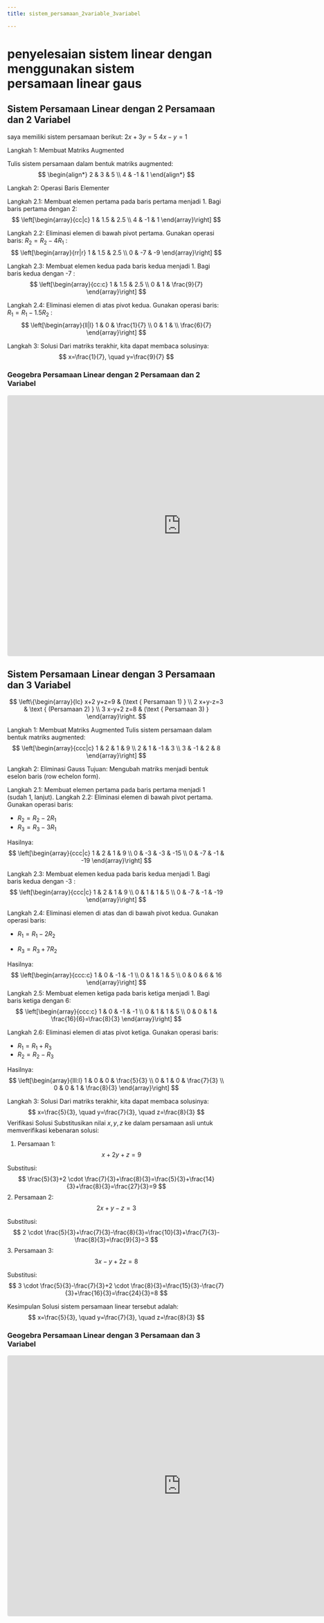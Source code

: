 ```yaml
---
title: sistem_persamaan_2variable_3variabel

---
```


# penyelesaian sistem linear dengan menggunakan sistem persamaan linear gaus

## Sistem Persamaan Linear dengan 2 Persamaan dan 2 Variabel
saya memiliki sistem persamaan berikut:
 $2 x+3 y=5$
$4 x-y=1$

Langkah 1: Membuat Matriks Augmented

Tulis sistem persamaan dalam bentuk matriks augmented:
$$
\begin{align*}
2 & 3 & 5 \\
4 & -1 & 1
\end{align*}
$$

Langkah 2: Operasi Baris Elementer

Langkah 2.1: Membuat elemen pertama pada baris pertama menjadi 1.
Bagi baris pertama dengan 2:
$$
\left[\begin{array}{cc|c}
1 & 1.5 & 2.5 \\
4 & -1 & 1
\end{array}\right]
$$

Langkah 2.2: Eliminasi elemen di bawah pivot pertama.
Gunakan operasi baris: $R_2=R_2-4 R_1$ :
$$
\left[\begin{array}{rr|r}
1 & 1.5 & 2.5 \\
0 & -7 & -9
\end{array}\right]
$$

Langkah 2.3: Membuat elemen kedua pada baris kedua menjadi 1.
Bagi baris kedua dengan -7 :
$$
\left[\begin{array}{cc:c}
1 & 1.5 & 2.5 \\
0 & 1 & \frac{9}{7}
\end{array}\right]
$$

Langkah 2.4: Eliminasi elemen di atas pivot kedua.
Gunakan operasi baris: $R_1=R_1-1.5 R_2$ :
$$
\left[\begin{array}{ll|l}
1 & 0 & \frac{1}{7} \\
0 & 1 & \\
\frac{6}{7}
\end{array}\right]
$$

Langkah 3: Solusi
Dari matriks terakhir, kita dapat membaca solusinya:
$$
x=\frac{1}{7}, \quad y=\frac{9}{7}
$$

### Geogebra Persamaan Linear dengan 2 Persamaan dan 2 Variabel

<iframe src="https://www.geogebra.org/calculator/mb3yhtr8?embed" width="800" height="600" allowfullscreen style="border: 1px solid #e4e4e4;border-radius: 4px;" frameborder="0"></iframe>

## Sistem Persamaan Linear dengan 3 Persamaan dan 3 Variabel
$$
\left\{\begin{array}{lc}
x+2 y+z=9 & (\text { Persamaan 1) } \\
2 x+y-z=3 & \text { (Persamaan 2) } \\
3 x-y+2 z=8 & (\text { Persamaan 3) }
\end{array}\right.
$$

Langkah 1: Membuat Matriks Augmented
Tulis sistem persamaan dalam bentuk matriks augmented:
$$
\left[\begin{array}{ccc|c}
1 & 2 & 1 & 9 \\
2 & 1 & -1 & 3 \\
3 & -1 & 2 & 8
\end{array}\right]
$$

Langkah 2: Eliminasi Gauss
Tujuan: Mengubah matriks menjadi bentuk eselon baris (row echelon form).

Langkah 2.1: Membuat elemen pertama pada baris pertama menjadi 1 (sudah 1, lanjut).
Langkah 2.2: Eliminasi elemen di bawah pivot pertama.
Gunakan operasi baris:
- $R_2=R_2-2 R_1$
- $R_3=R_3-3 R_1$

Hasilnya:
$$
\left[\begin{array}{ccc|c}
1 & 2 & 1 & 9 \\
0 & -3 & -3 & -15 \\
0 & -7 & -1 & -19
\end{array}\right]
$$

Langkah 2.3: Membuat elemen kedua pada baris kedua menjadi 1.
Bagi baris kedua dengan -3 :
$$
\left[\begin{array}{ccc|c}
1 & 2 & 1 & 9 \\
0 & 1 & 1 & 5 \\
0 & -7 & -1 & -19
\end{array}\right]
$$

Langkah 2.4: Eliminasi elemen di atas dan di bawah pivot kedua.
Gunakan operasi baris:
* $R_1=R_1-2 R_2$
- $R_3=R_3+7 R_2$

Hasilnya:
$$
\left[\begin{array}{ccc:c}
1 & 0 & -1 & -1 \\
0 & 1 & 1 & 5 \\
0 & 0 & 6 & 16
\end{array}\right]
$$
Langkah 2.5: Membuat elemen ketiga pada baris ketiga menjadi 1.
Bagi baris ketiga dengan 6:
$$
\left[\begin{array}{ccc:c}
1 & 0 & -1 & -1 \\
0 & 1 & 1 & 5 \\
0 & 0 & 1 & \frac{16}{6}=\frac{8}{3}
\end{array}\right]
$$

Langkah 2.6: Eliminasi elemen di atas pivot ketiga.
Gunakan operasi baris:
- $R_1=R_1+R_3$
- $R_2=R_2-R_3$

Hasilnya:
$$
\left[\begin{array}{lll:l}
1 & 0 & 0 & \frac{5}{3} \\
0 & 1 & 0 & \frac{7}{3} \\
0 & 0 & 1 & \frac{8}{3}
\end{array}\right]
$$

Langkah 3: Solusi
Dari matriks terakhir, kita dapat membaca solusinya:
$$
x=\frac{5}{3}, \quad y=\frac{7}{3}, \quad z=\frac{8}{3}
$$
Verifikasi Solusi
Substitusikan nilai $x, y, z$ ke dalam persamaan asli untuk memverifikasi kebenaran solusi:
1. Persamaan 1:
$$
x+2 y+z=9
$$

Substitusi:
$$
\frac{5}{3}+2 \cdot \frac{7}{3}+\frac{8}{3}=\frac{5}{3}+\frac{14}{3}+\frac{8}{3}=\frac{27}{3}=9
$$
2. Persamaan 2:
$$
2 x+y-z=3
$$

Substitusi:
$$
2 \cdot \frac{5}{3}+\frac{7}{3}-\frac{8}{3}=\frac{10}{3}+\frac{7}{3}-\frac{8}{3}=\frac{9}{3}=3
$$
3. Persamaan 3:
$$
3 x-y+2 z=8
$$

Substitusi:
$$
3 \cdot \frac{5}{3}-\frac{7}{3}+2 \cdot \frac{8}{3}=\frac{15}{3}-\frac{7}{3}+\frac{16}{3}=\frac{24}{3}=8
$$

Kesimpulan
Solusi sistem persamaan linear tersebut adalah:
$$
x=\frac{5}{3}, \quad y=\frac{7}{3}, \quad z=\frac{8}{3}
$$
### Geogebra Persamaan Linear dengan 3 Persamaan dan 3 Variabel
<iframe src="https://www.geogebra.org/calculator/deg5zxxg?embed" width="800" height="600" allowfullscreen style="border: 1px solid #e4e4e4;border-radius: 4px;" frameborder="0"></iframe>